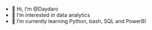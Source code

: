 - 👋 Hi, I’m @Daydaro
- 👀 I’m interested in data analytics 
- 🌱 I’m currently learning Python, bash, SQL and PowerBI

<!---
Daydaro/Daydaro is a ✨ special ✨ repository because its `README.md` (this file) appears on your GitHub profile.
You can click the Preview link to take a look at your changes.
--->
